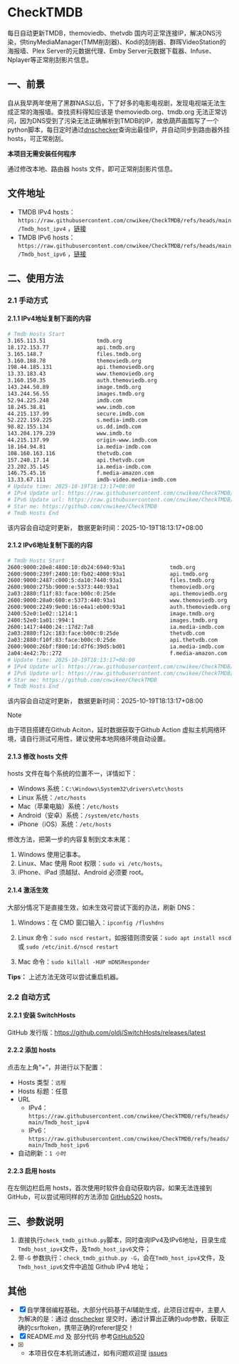 # CheckTMDB

每日自动更新TMDB，themoviedb、thetvdb 国内可正常连接IP，解决DNS污染，供tinyMediaManager(TMM削刮器)、Kodi的刮削器、群晖VideoStation的海报墙、Plex Server的元数据代理、Emby Server元数据下载器、Infuse、Nplayer等正常削刮影片信息。

## 一、前景

自从我早两年使用了黑群NAS以后，下了好多的电影电视剧，发现电视端无法生成正常的海报墙。查找资料得知应该是 themoviedb.org、tmdb.org 无法正常访问，因为DNS受到了污染无法正确解析到TMDB的IP，故依葫芦画瓢写了一个python脚本，每日定时通过[dnschecker](https://dnschecker.org/)查询出最佳IP，并自动同步到路由器外挂hosts，可正常削刮。

**本项目无需安装任何程序**

通过修改本地、路由器 hosts 文件，即可正常削刮影片信息。

## 文件地址

- TMDB IPv4 hosts：`https://raw.githubusercontent.com/cnwikee/CheckTMDB/refs/heads/main/Tmdb_host_ipv4` ，[链接](https://raw.githubusercontent.com/cnwikee/CheckTMDB/refs/heads/main/Tmdb_host_ipv4)
- TMDB IPv6 hosts：`https://raw.githubusercontent.com/cnwikee/CheckTMDB/refs/heads/main/Tmdb_host_ipv6` ，[链接](https://raw.githubusercontent.com/cnwikee/CheckTMDB/refs/heads/main/Tmdb_host_ipv6)

## 二、使用方法

### 2.1 手动方式

#### 2.1.1 IPv4地址复制下面的内容

```bash
# Tmdb Hosts Start
3.165.113.51                tmdb.org
18.172.153.77               api.tmdb.org
3.165.148.7                 files.tmdb.org
3.160.188.78                themoviedb.org
198.44.185.131              api.themoviedb.org
13.33.183.43                www.themoviedb.org
3.160.150.35                auth.themoviedb.org
143.244.50.89               image.tmdb.org
143.244.56.55               images.tmdb.org
52.94.225.248               imdb.com
18.245.38.81                www.imdb.com
44.215.137.99               secure.imdb.com
52.222.159.225              s.media-imdb.com
98.82.155.134               us.dd.imdb.com
143.204.179.239             www.imdb.to
44.215.137.99               origin-www.imdb.com
18.164.94.81                ia.media-imdb.com
108.160.163.116             thetvdb.com
157.240.17.14               api.thetvdb.com
23.202.35.145               ia.media-imdb.com
146.75.45.16                f.media-amazon.com
13.33.67.111                imdb-video.media-imdb.com
# Update time: 2025-10-19T18:13:17+08:00
# IPv4 Update url: https://raw.githubusercontent.com/cnwikee/CheckTMDB/refs/heads/main/Tmdb_host_ipv4
# IPv6 Update url: https://raw.githubusercontent.com/cnwikee/CheckTMDB/refs/heads/main/Tmdb_host_ipv6
# Star me: https://github.com/cnwikee/CheckTMDB
# Tmdb Hosts End

```

该内容会自动定时更新， 数据更新时间：2025-10-19T18:13:17+08:00

#### 2.1.2 IPv6地址复制下面的内容

```bash
# Tmdb Hosts Start
2600:9000:20e8:4800:10:db24:6940:93a1              tmdb.org
2600:9000:239f:2400:10:fb02:4000:93a1              api.tmdb.org
2600:9000:2487:c000:5:da10:7440:93a1               files.tmdb.org
2600:9000:275b:9000:e:5373:440:93a1                themoviedb.org
2a03:2880:f11f:83:face:b00c:0:25de                 api.themoviedb.org
2600:9000:28a0:600:e:5373:440:93a1                 www.themoviedb.org
2600:9000:2249:9e00:16:e4a1:eb00:93a1              auth.themoviedb.org
2400:52e0:1e02::1214:1                             image.tmdb.org
2400:52e0:1a01::994:1                              images.tmdb.org
2600:1417:4400:24::17d2:7a8                        ia.media-imdb.com
2a03:2880:f12c:183:face:b00c:0:25de                thetvdb.com
2a03:2880:f10f:83:face:b00c:0:25de                 api.thetvdb.com
2600:9000:26bf:f800:1d:d7f6:39d5:bd01              ia.media-imdb.com
2a04:4e42:7b::272                                  f.media-amazon.com
# Update time: 2025-10-19T18:13:17+08:00
# IPv4 Update url: https://raw.githubusercontent.com/cnwikee/CheckTMDB/refs/heads/main/Tmdb_host_ipv4
# IPv6 Update url: https://raw.githubusercontent.com/cnwikee/CheckTMDB/refs/heads/main/Tmdb_host_ipv6
# Star me: https://github.com/cnwikee/CheckTMDB
# Tmdb Hosts End

```

该内容会自动定时更新， 数据更新时间：2025-10-19T18:13:17+08:00

> [!NOTE]
> 由于项目搭建在Github Aciton，延时数据获取于Github Action 虚拟主机网络环境，请自行测试可用性，建议使用本地网络环境自动设置。

#### 2.1.3 修改 hosts 文件

hosts 文件在每个系统的位置不一，详情如下：

- Windows 系统：`C:\Windows\System32\drivers\etc\hosts`
- Linux 系统：`/etc/hosts`
- Mac（苹果电脑）系统：`/etc/hosts`
- Android（安卓）系统：`/system/etc/hosts`
- iPhone（iOS）系统：`/etc/hosts`

修改方法，把第一步的内容复制到文本末尾：

1. Windows 使用记事本。
2. Linux、Mac 使用 Root 权限：`sudo vi /etc/hosts`。
3. iPhone、iPad 须越狱、Android 必须要 root。

#### 2.1.4 激活生效

大部分情况下是直接生效，如未生效可尝试下面的办法，刷新 DNS：

1. Windows：在 CMD 窗口输入：`ipconfig /flushdns`

2. Linux 命令：`sudo nscd restart`，如报错则须安装：`sudo apt install nscd` 或 `sudo /etc/init.d/nscd restart`

3. Mac 命令：`sudo killall -HUP mDNSResponder`

**Tips：** 上述方法无效可以尝试重启机器。

### 2.2 自动方式

#### 2.2.1 安装 SwitchHosts

GitHub 发行版：https://github.com/oldj/SwitchHosts/releases/latest

#### 2.2.2 添加 hosts

点击左上角“+”，并进行以下配置：

- Hosts 类型：`远程`
- Hosts 标题：任意
- URL
    - IPv4：`https://raw.githubusercontent.com/cnwikee/CheckTMDB/refs/heads/main/Tmdb_host_ipv4`
    - IPv6：`https://raw.githubusercontent.com/cnwikee/CheckTMDB/refs/heads/main/Tmdb_host_ipv6`
- 自动刷新：`1 小时`

#### 2.2.3 启用 hosts

在左侧边栏启用 hosts，首次使用时软件会自动获取内容。如果无法连接到 GitHub，可以尝试用同样的方法添加 [GitHub520](https://github.com/521xueweihan/GitHub520) hosts。

## 三、参数说明

1. 直接执行`check_tmdb_github.py`脚本，同时查询IPv4及IPv6地址，目录生成`Tmdb_host_ipv4`文件，及`Tmdb_host_ipv6`文件；
2. 带`-G` 参数执行：`check_tmdb_github.py -G`，会在`Tmdb_host_ipv4`文件，及`Tmdb_host_ipv6`文件中追加 Github IPv4 地址；

## 其他

- [x] 自学薄弱编程基础，大部分代码基于AI辅助生成，此项目过程中，主要人为解决的是：通过 [dnschecker](https://dnschecker.org/) 提交时，通过计算出正确的udp参数，获取正确的csrftoken，携带正确的referer提交！
- [x] README.md 及 部分代码 参考[GitHub520](https://github.com/521xueweihan/GitHub520)
- [x] * 本项目仅在本机测试通过，如有问题欢迎提 [issues](https://github.com/cnwikee/CheckTMDB/issues/new)
